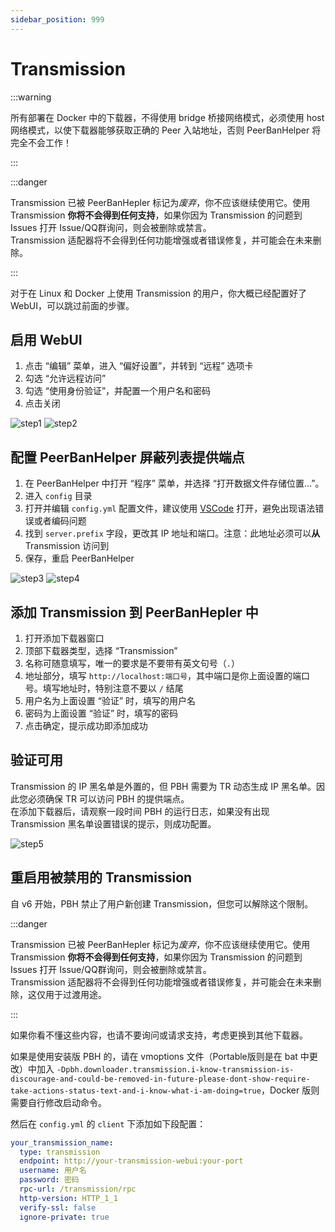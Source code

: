 ```yaml
---
sidebar_position: 999
---
```


# Transmission

:::warning

所有部署在 Docker 中的下载器，不得使用 bridge 桥接网络模式，必须使用 host 网络模式，以使下载器能够获取正确的 Peer 入站地址，否则 PeerBanHelper 将完全不会工作！ 

:::

:::danger

Transmission 已被 PeerBanHepler 标记为*废弃*，你不应该继续使用它。使用 Transmission **你将不会得到任何支持**，如果你因为 Transmission 的问题到 Issues 打开 Issue/QQ群询问，则会被删除或禁言。  
Transmission 适配器将不会得到任何功能增强或者错误修复，并可能会在未来删除。  

:::

对于在 Linux 和 Docker 上使用 Transmission 的用户，你大概已经配置好了 WebUI，可以跳过前面的步骤。   


## 启用 WebUI

1. 点击 “编辑” 菜单，进入 “偏好设置”，并转到 “远程” 选项卡
2. 勾选 “允许远程访问”
3. 勾选 “使用身份验证”，并配置一个用户名和密码
4. 点击关闭

![step1](assets/Transmission-step1.png)
![step2](assets/Transmission-step2.png)

## 配置 PeerBanHelper 屏蔽列表提供端点

1. 在 PeerBanHelper 中打开 “程序” 菜单，并选择 “打开数据文件存储位置...”。
2. 进入 `config` 目录
3. 打开并编辑 `config.yml` 配置文件，建议使用 [VSCode](https://code.visualstudio.com/) 打开，避免出现语法错误或者编码问题
4. 找到 `server.prefix` 字段，更改其 IP 地址和端口。注意：此地址必须可以**从** Transmission 访问到
5. 保存，重启 PeerBanHelper

![step3](assets/Transmission-step3.png)
![step4](assets/Transmission-step4.png)

## 添加 Transmission 到 PeerBanHepler 中

1. 打开添加下载器窗口
2. 顶部下载器类型，选择 “Transmission”
3. 名称可随意填写，唯一的要求是不要带有英文句号（`.`）
4. 地址部分，填写 `http://localhost:端口号`，其中端口是你上面设置的端口号。填写地址时，特别注意不要以 `/` 结尾
5. 用户名为上面设置 “验证” 时，填写的用户名
6. 密码为上面设置 “验证” 时，填写的密码
7. 点击确定，提示成功即添加成功

## 验证可用

Transmission 的 IP 黑名单是外置的，但 PBH 需要为 TR 动态生成 IP 黑名单。因此您必须确保 TR 可以访问 PBH 的提供端点。  
在添加下载器后，请观察一段时间 PBH 的运行日志，如果没有出现 Transmission 黑名单设置错误的提示，则成功配置。

![step5](assets/Transmission-step5.png)

## 重启用被禁用的 Transmission

自 v6 开始，PBH 禁止了用户新创建 Transmission，但您可以解除这个限制。

:::danger

Transmission 已被 PeerBanHepler 标记为*废弃*，你不应该继续使用它。使用 Transmission **你将不会得到任何支持**，如果你因为 Transmission 的问题到 Issues 打开 Issue/QQ群询问，则会被删除或禁言。  
Transmission 适配器将不会得到任何功能增强或者错误修复，并可能会在未来删除，这仅用于过渡用途。  

:::

如果你看不懂这些内容，也请不要询问或请求支持，考虑更换到其他下载器。

如果是使用安装版 PBH 的，请在 vmoptions 文件（Portable版则是在 bat 中更改）中加入 `-Dpbh.downloader.transmission.i-know-transmission-is-discourage-and-could-be-removed-in-future-please-dont-show-require-take-actions-status-text-and-i-know-what-i-am-doing=true`，Docker 版则需要自行修改启动命令。

然后在 `config.yml` 的 `client` 下添加如下段配置：

```yaml
your_transmission_name:
  type: transmission
  endpoint: http://your-transmission-webui:your-port
  username: 用户名
  password: 密码
  rpc-url: /transmission/rpc
  http-version: HTTP_1_1
  verify-ssl: false
  ignore-private: true
```
